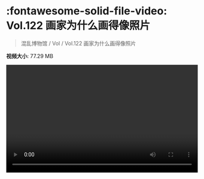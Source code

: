 # :fontawesome-solid-file-video: Vol.122 画家为什么画得像照片

> 混乱博物馆 / Vol / Vol.122 画家为什么画得像照片

**视频大小**: 77.29 MB

<video id="V-8938e0887592a710db1b544edabaae05" width="512" height="288" preload="none" playsinline webkit-playsinline></video>